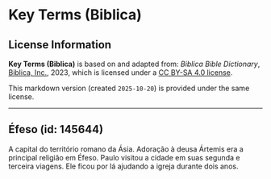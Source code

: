 # Key Terms (Biblica)

## License Information

**Key Terms (Biblica)** is based on and adapted from: _Biblica Bible Dictionary_, [Biblica, Inc.](https://www.biblica.com/), 2023, which is licensed under a [CC BY-SA 4.0 license](https://creativecommons.org/licenses/by-sa/4.0/legalcode.en).

This markdown version (created `2025-10-20`) is provided under the same license.



--------------------------------

## Éfeso (id: 145644)

A capital do território romano da Ásia. Adoração à deusa Ártemis era a principal religião em Éfeso. Paulo visitou a cidade em suas segunda e terceira viagens. Ele ficou por lá ajudando a igreja durante dois anos.


